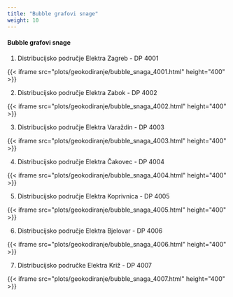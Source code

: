 ```yaml
---
title: "Bubble grafovi snage"
weight: 10
---
```


#### Bubble grafovi snage

1. Distribucijsko područje Elektra Zagreb - DP 4001

{{< iframe src="plots/geokodiranje/bubble_snaga_4001.html" height="400" >}}

2. Distribucijsko područje Elektra Zabok - DP 4002

{{< iframe src="plots/geokodiranje/bubble_snaga_4002.html" height="400" >}}

3. Distribucijsko područje Elektra Varaždin - DP 4003

{{< iframe src="plots/geokodiranje/bubble_snaga_4003.html" height="400" >}}

4. Distribucijsko područje Elektra Čakovec - DP 4004

{{< iframe src="plots/geokodiranje/bubble_snaga_4004.html" height="400" >}}

5. Distribucijsko područje Elektra Koprivnica - DP 4005

{{< iframe src="plots/geokodiranje/bubble_snaga_4005.html" height="400" >}}

6. Distribucijsko područje Elektra Bjelovar - DP 4006

{{< iframe src="plots/geokodiranje/bubble_snaga_4006.html" height="400" >}}

7. Distribucijsko područke Elektra Križ - DP 4007

{{< iframe src="plots/geokodiranje/bubble_snaga_4007.html" height="400" >}}
